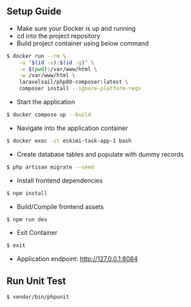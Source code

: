 
## Setup Guide

- Make sure your Docker is up and running
- cd into the project repository
- Build project container using below command
```bash
$ docker run --rm \
    -u "$(id -u):$(id -g)" \
    -v $(pwd):/var/www/html \
    -w /var/www/html \
    laravelsail/php80-composer:latest \
    composer install --ignore-platform-reqs
```
- Start the application
```bash
$ docker compose up --build
```

- Navigate into the application container
```bash
$ docker exec -it eskimi-task-app-1 bash
```

- Create database tables and populate with dummy records
```bash
$ php artisan migrate --seed
```

- Install frontend dependencies

```bash
$ npm install
```

- Build/Compile frontend assets

```bash
$ npm run dev
```

- Exit Container
```bash
$ exit
```

- Application endpoint: http://127.0.0.1:8084


## Run Unit Test

```bash
$ vendor/bin/phpunit
```

